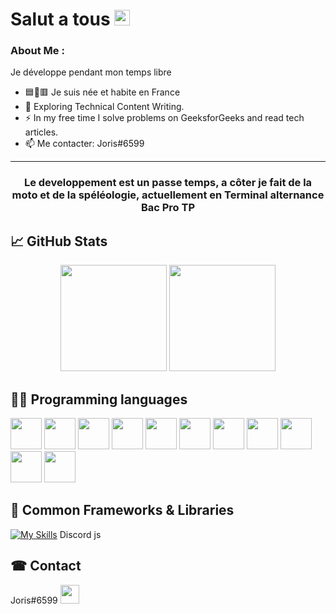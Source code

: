 # Salut a tous <img src="https://raw.githubusercontent.com/MartinHeinz/MartinHeinz/master/wave.gif" width="25px" height="25px">

### About Me :

Je développe pendant mon temps libre

<!-- - 🔵⚪🔴 Je suis née et habite en France -->

- 🟦🔲🟥 Je suis née et habite en France
- 🌱 Exploring Technical Content Writing.
- ⚡ In my free time I solve problems on GeeksforGeeks and read tech articles.
- 📫 Me contacter: Joris#6599

---
### <p align="center">Le developpement est un passe temps, a côter je fait de la moto et de la spéléologie, actuellement en Terminal alternance Bac Pro TP</p>


## 📈 GitHub Stats
  <p align="center">
    <img 
      height="170em"
      src="https://github-readme-stats.vercel.app/api?username=Joris-developement&count_private=true&show_icons=true&theme=transparent"
    />
    <img 
      height="170em"
      src="https://github-readme-stats.vercel.app/api/top-langs/?username=Joris-developement&theme=transparent&layout=compact"
    />
    <!-- 10 langues
    1. lua
    2. MySQL
    3. html
    4. css
    5. JavaScript
    6. TypeScript
    7. C++
    8. Python
    9. Golang
    10. batch
    11. MD
    -->
  </p>

 <!-- faire un true ou y'a le logo et ne nom du langage/framework -->

## 👨‍🏫 Programming languages
<img src="https://upload.wikimedia.org/wikipedia/commons/c/cf/Lua-Logo.svg" width="50px" height="50px">
<img src="https://upload.wikimedia.org/wikipedia/fr/6/62/MySQL.svg" width="50px" height="50px">
<img src="https://upload.wikimedia.org/wikipedia/commons/6/61/HTML5_logo_and_wordmark.svg" width="50px" height="50px">
<img src="https://upload.wikimedia.org/wikipedia/commons/d/d5/CSS3_logo_and_wordmark.svg" width="50px" height="50px">
<img src="https://upload.wikimedia.org/wikipedia/fr/6/62/MySQL.svg" width="50px" height="50px">
<img src="https://upload.wikimedia.org/wikipedia/fr/6/62/MySQL.svg" width="50px" height="50px">
<img src="https://upload.wikimedia.org/wikipedia/fr/6/62/MySQL.svg" width="50px" height="50px">
<img src="https://upload.wikimedia.org/wikipedia/fr/6/62/MySQL.svg" width="50px" height="50px">
<img src="https://upload.wikimedia.org/wikipedia/fr/6/62/MySQL.svg" width="50px" height="50px">
<img src="https://upload.wikimedia.org/wikipedia/fr/6/62/MySQL.svg" width="50px" height="50px">
<img src="https://upload.wikimedia.org/wikipedia/fr/6/62/MySQL.svg" width="50px" height="50px">




## 📗 Common Frameworks & Libraries
[![My Skills](https://skills.thijs.gg/icons?i=jquery,svelte,mysql)](https://skills.thijs.gg)
Discord js

<summary><h2> ☎ Contact </h2></summary>

Joris#6599 <img src="https://upload.wikimedia.org/wikipedia/commons/c/cf/Lua-Logo.svg" width="30px" height="30px">

<!-- ![Discord](https://img.shields.io/badge/Joris%236599-5865F2?style=for-the-badge&logo=discord&logoColor=white) Joris#6599 -->

<!-- <details><summary><h2> ☎ Contact </h2></summary>
| Platform | Name |
| -------- | ---- |
| Discord | Joris#6599 |
</details> -->
